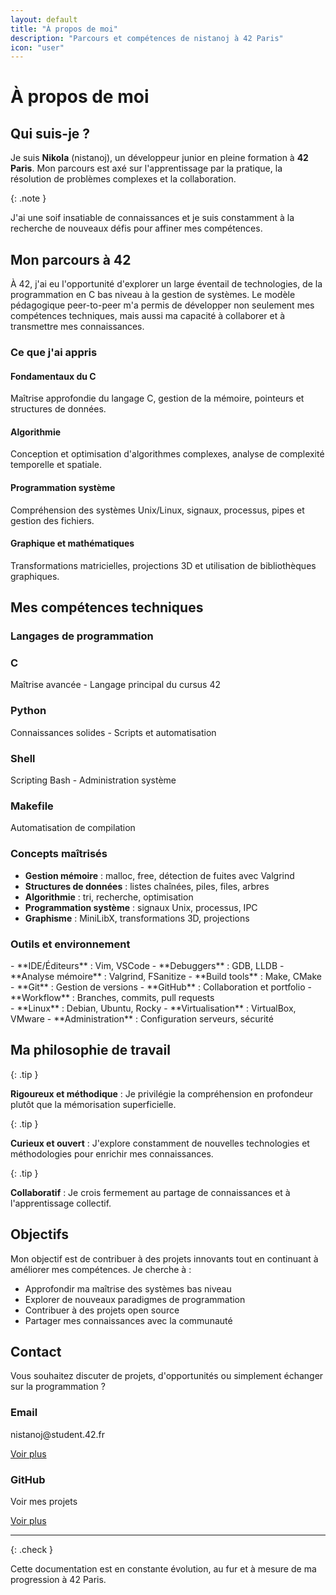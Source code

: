 ```yaml
---
layout: default
title: "À propos de moi"
description: "Parcours et compétences de nistanoj à 42 Paris"
icon: "user"
---
```


# À propos de moi

## Qui suis-je ?

Je suis **Nikola** (nistanoj), un développeur junior en pleine formation à **42 Paris**. Mon parcours est axé sur l'apprentissage par la pratique, la résolution de problèmes complexes et la collaboration.

{: .note }
>
J'ai une soif insatiable de connaissances et je suis constamment à la recherche de nouveaux défis pour affiner mes compétences.


## Mon parcours à 42

À 42, j'ai eu l'opportunité d'explorer un large éventail de technologies, de la programmation en C bas niveau à la gestion de systèmes. Le modèle pédagogique peer-to-peer m'a permis de développer non seulement mes compétences techniques, mais aussi ma capacité à collaborer et à transmettre mes connaissances.

### Ce que j'ai appris

<div class="steps-container">
  <div class="step">
  <h4>Fondamentaux du C</h4>
  <p>Maîtrise approfondie du langage C, gestion de la mémoire, pointeurs et structures de données.</p>
</div>

  <div class="step">
  <h4>Algorithmie</h4>
  <p>Conception et optimisation d'algorithmes complexes, analyse de complexité temporelle et spatiale.</p>
</div>

  <div class="step">
  <h4>Programmation système</h4>
  <p>Compréhension des systèmes Unix/Linux, signaux, processus, pipes et gestion des fichiers.</p>
</div>

  <div class="step">
  <h4>Graphique et mathématiques</h4>
  <p>Transformations matricielles, projections 3D et utilisation de bibliothèques graphiques.</p>
</div>
</div>

## Mes compétences techniques

### Langages de programmation

<div class="card-container">
  <div class="project-card">
  <h3>C</h3>
  <p>Maîtrise avancée - Langage principal du cursus 42</p>
</div>
  <div class="project-card">
  <h3>Python</h3>
  <p>Connaissances solides - Scripts et automatisation</p>
</div>
  <div class="project-card">
  <h3>Shell</h3>
  <p>Scripting Bash - Administration système</p>
</div>
  <div class="project-card">
  <h3>Makefile</h3>
  <p>Automatisation de compilation</p>
</div>
</div>

### Concepts maîtrisés

- **Gestion mémoire** : malloc, free, détection de fuites avec Valgrind
- **Structures de données** : listes chaînées, piles, files, arbres
- **Algorithmie** : tri, recherche, optimisation
- **Programmation système** : signaux Unix, processus, IPC
- **Graphisme** : MiniLibX, transformations 3D, projections

### Outils et environnement

<div class="tabs-container">
  <div class="tab-buttons">
    <div id="développement" class="tab-content">
  - **IDE/Éditeurs** : Vim, VSCode
      - **Debuggers** : GDB, LLDB
      - **Analyse mémoire** : Valgrind, FSanitize
      - **Build tools** : Make, CMake
  </div>

  <div class="tab-buttons">
    <div id="versioning" class="tab-content">
  - **Git** : Gestion de versions
      - **GitHub** : Collaboration et portfolio
      - **Workflow** : Branches, commits, pull requests
    </div>

  <div class="tab-buttons">
    <div id="systèmes" class="tab-content">
  - **Linux** : Debian, Ubuntu, Rocky
      - **Virtualisation** : VirtualBox, VMware
      - **Administration** : Configuration serveurs, sécurité
    </div>
  </div>
</div>

## Ma philosophie de travail

{: .tip }
>
**Rigoureux et méthodique** : Je privilégie la compréhension en profondeur plutôt que la mémorisation superficielle.


{: .tip }
>
**Curieux et ouvert** : J'explore constamment de nouvelles technologies et méthodologies pour enrichir mes connaissances.


{: .tip }
>
**Collaboratif** : Je crois fermement au partage de connaissances et à l'apprentissage collectif.


## Objectifs

Mon objectif est de contribuer à des projets innovants tout en continuant à améliorer mes compétences. Je cherche à :

- Approfondir ma maîtrise des systèmes bas niveau
- Explorer de nouveaux paradigmes de programmation
- Contribuer à des projets open source
- Partager mes connaissances avec la communauté

## Contact

Vous souhaitez discuter de projets, d'opportunités ou simplement échanger sur la programmation ?

<div class="card-container">
  <div class="project-card">
  <h3>Email</h3>
  <p>nistanoj@student.42.fr</p>
  <a href="mailto:nistanoj@student.42.fr" class="btn btn-primary">Voir plus</a>
</div>
  <div class="project-card">
  <h3>GitHub</h3>
  <p>Voir mes projets</p>
  <a href="https://github.com/NikoStano" class="btn btn-primary">Voir plus</a>
</div>
</div>

---

{: .check }
>
Cette documentation est en constante évolution, au fur et à mesure de ma progression à 42 Paris.
